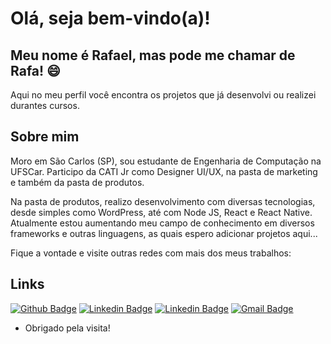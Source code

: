 # Olá, seja bem-vindo(a)!
 
## Meu nome é Rafael, mas pode me chamar de Rafa! :smile:
 
Aqui no meu perfil você encontra os projetos que já desenvolvi ou realizei durantes cursos.

## Sobre mim
Moro em São Carlos (SP), sou estudante de Engenharia de Computação na UFSCar. Participo da CATI Jr como Designer UI/UX, na pasta de marketing e também da pasta de produtos.

Na pasta de produtos, realizo desenvolvimento com diversas tecnologias, desde simples como WordPress, até com Node JS, React e React Native. Atualmente estou aumentando meu campo de conhecimento em diversos frameworks e outras linguagens, as quais espero adicionar projetos aqui...

Fique a vontade e visite outras redes com mais dos meus trabalhos:

## Links
[![Github Badge](https://img.shields.io/badge/-Github-000?style=flat-square&logo=Github&logoColor=white&link=https://github.com/Rafa-tm)](https://github.com/Rafa-tm)
[![Linkedin Badge](https://img.shields.io/badge/-LinkedIn-blue?style=flat-square&logo=Linkedin&logoColor=white&link=https://www.linkedin.com/in/rafaelturyminatel/)](https://www.linkedin.com/in/rafaelturyminatel/)
[![Linkedin Badge](https://img.shields.io/badge/-Behance-blue?style=flat-square&logo=behance&logoColor=white&https://www.behance.net/rafaeltury)](https://www.behance.net/rafaeltury)
[![Gmail Badge](https://img.shields.io/badge/-Gmail-c14438?style=flat-square&logo=Gmail&logoColor=white&link=mailto:rafaelturyminatel@gmail.com)](mailto:rafaelturyminatel@gmail.com)
 
- Obrigado pela visita!
